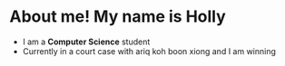 # About me! My name is **Holly** 
- I am a **Computer Science** student 
- Currently in a court case with ariq koh boon xiong and I am winning
